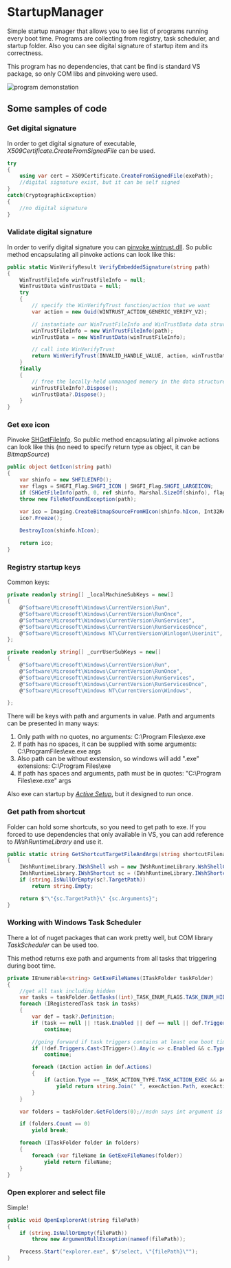 # StartupManager

Simple startup manager that allows you to see list of programs running every boot time. Programs are collecting from registry, task scheduler, and startup folder. Also you can see digital signature of startup item and its correctness.

This program has no dependencies, that cant be find is standard VS package, so only COM libs and pinvoking were used.

![program demonstation](https://i.ibb.co/Qp8RWBG/image.jpg)

## Some samples of code
### Get digital signature
In order to get digital signature of executable, *X509Certificate.CreateFromSignedFile* can be used.
```csharp
try
{
    using var cert = X509Certificate.CreateFromSignedFile(exePath);
    //digital signature exist, but it can be self signed
}
catch(CryptographicException)
{
    //no digital signature
}
```
### Validate digital signature
In order to verify digital signature you can [pinvoke wintrust.dll](http://www.pinvoke.net/default.aspx/wintrust.winverifytrust).
So public method encapsulating all pinvoke actions can look like this: 
```csharp
public static WinVerifyResult VerifyEmbeddedSignature(string path)
{
    WinTrustFileInfo winTrustFileInfo = null;
    WinTrustData winTrustData = null;
    try
    {
        // specify the WinVerifyTrust function/action that we want
        var action = new Guid(WINTRUST_ACTION_GENERIC_VERIFY_V2);

        // instantiate our WinTrustFileInfo and WinTrustData data structures
        winTrustFileInfo = new WinTrustFileInfo(path);
        winTrustData = new WinTrustData(winTrustFileInfo);

        // call into WinVerifyTrust
        return WinVerifyTrust(INVALID_HANDLE_VALUE, action, winTrustData);
    }
    finally
    {
        // free the locally-held unmanaged memory in the data structures
        winTrustFileInfo?.Dispose();
        winTrustData?.Dispose();
    }
}
```
### Get exe icon
Pinvoke [SHGetFileInfo](http://www.pinvoke.net/default.aspx/shell32.SHGetFileInfo). So public method encapsulating all pinvoke actions can look like this (no need to specify return type as object, it can be *BitmapSource*)
```csharp
public object GetIcon(string path)
{
    var shinfo = new SHFILEINFO();
    var flags = SHGFI_Flag.SHGFI_ICON | SHGFI_Flag.SHGFI_LARGEICON;
    if (SHGetFileInfo(path, 0, ref shinfo, Marshal.SizeOf(shinfo), flags) == 0)
	throw new FileNotFoundException(path);

    var ico = Imaging.CreateBitmapSourceFromHIcon(shinfo.hIcon, Int32Rect.Empty, BitmapSizeOptions.FromEmptyOptions());
    ico?.Freeze();
    
    DestroyIcon(shinfo.hIcon);

    return ico;
}
```
### Registry startup keys
Common keys:
```csharp
private readonly string[] _localMachineSubKeys = new[]
{
    @"Software\Microsoft\Windows\CurrentVersion\Run",
    @"Software\Microsoft\Windows\CurrentVersion\RunOnce",
    @"Software\Microsoft\Windows\CurrentVersion\RunServices",
    @"Software\Microsoft\Windows\CurrentVersion\RunServicesOnce",
    @"Software\Microsoft\Windows NT\CurrentVersion\Winlogon\Userinit",
};

private readonly string[] _currUserSubKeys = new[]
{
    @"Software\Microsoft\Windows\CurrentVersion\Run",
    @"Software\Microsoft\Windows\CurrentVersion\RunOnce",
    @"Software\Microsoft\Windows\CurrentVersion\RunServices",
    @"Software\Microsoft\Windows\CurrentVersion\RunServicesOnce",
    @"Software\Microsoft\Windows NT\CurrentVersion\Windows",

};
```
There will be keys with path and arguments in value.
Path and arguments can be presented in many ways:
1. Only path with no quotes, no arguments: C:\Program Files\exe.exe
2. If path has no spaces, it can be supplied with some arguments:
C:\ProgramFiles\exe.exe args
3. Also path can be without exstension, so windows will add ".exe" extensions:
C:\Program Files\exe
4. If path has spaces and arguments, path must be in quotes:
"C:\Program Files\exe.exe" args

Also exe can startup by *[Active Setup](https://attack.mitre.org/techniques/T1547/014/)*, but it designed to run once.

### Get path from shortcut
Folder can hold some shortcuts, so you need to get path to exe. If you forced to use dependencies that only available in VS, you can add reference to *IWshRuntimeLibrary* and use it.
```csharp
public static string GetShortcutTargetFileAndArgs(string shortcutFilename)
{
    IWshRuntimeLibrary.IWshShell wsh = new IWshRuntimeLibrary.WshShellClass();
    IWshRuntimeLibrary.IWshShortcut sc = (IWshRuntimeLibrary.IWshShortcut)wsh.CreateShortcut(shortcutFilename);
    if (string.IsNullOrEmpty(sc?.TargetPath))
        return string.Empty;

    return $"\"{sc.TargetPath}\" {sc.Arguments}";
}
```
### Working with Windows Task Scheduler
There a lot of nuget packages that can work pretty well, but COM library *TaskScheduler* can be used too.

This method returns exe path and arguments from all tasks that triggering during boot time.
```csharp
private IEnumerable<string> GetExeFileNames(ITaskFolder taskFolder)
{
    //get all task including hidden
    var tasks = taskFolder.GetTasks((int)_TASK_ENUM_FLAGS.TASK_ENUM_HIDDEN);
    foreach (IRegisteredTask task in tasks)
    {
        var def = task?.Definition;
        if (task == null || !task.Enabled || def == null || def.Triggers.Count == 0 || def.Actions.Count == 0)
            continue;

        //going forward if task triggers contains at least one boot time trigger
        if (!def.Triggers.Cast<ITrigger>().Any(c => c.Enabled && c.Type == _TASK_TRIGGER_TYPE2.TASK_TRIGGER_BOOT))
            continue;

        foreach (IAction action in def.Actions)
        {
            if (action.Type == _TASK_ACTION_TYPE.TASK_ACTION_EXEC && action is IExecAction execAction)
                yield return string.Join(" ", execAction.Path, execAction.Arguments);
        }
    }

    var folders = taskFolder.GetFolders(0);//msdn says int argument is experimental and it should be zere

    if (folders.Count == 0)
        yield break;

    foreach (ITaskFolder folder in folders)
    {
        foreach (var fileName in GetExeFileNames(folder))
            yield return fileName;
    }
}
```
### Open explorer and select file
Simple!

```csharp
public void OpenExplorerAt(string filePath)
{
    if (string.IsNullOrEmpty(filePath))
		throw new ArgumentNullException(nameof(filePath));

    Process.Start("explorer.exe", $"/select, \"{filePath}\"");
}
```




